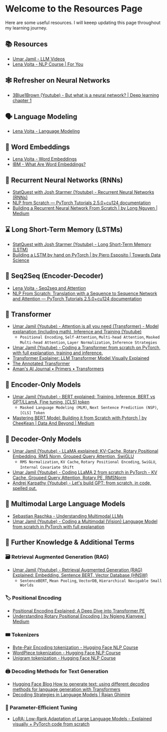 # Welcome to the Resources Page
Here are some useful resources. I will keeep updating this page throughout my learning journey.

## 📚 Resources
- [Umar Jamil - LLM Videos](https://umarjamil.org/videos)
- [Lena Voita - NLP Course | For You](https://lena-voita.github.io/nlp_course.html)


## 🕸️ Refresher on Neural Networks
- [3Blue1Brown (Youtube) - But what is a neural network? | Deep learning chapter 1](https://www.youtube.com/watch?v=aircAruvnKk&list=PLZHQObOWTQDNU6R1_67000Dx_ZCJB-3pi)


## 🗣️ Language Modeling
- [Lena Voita - Language Modeling](https://lena-voita.github.io/nlp_course/language_modeling.html)


## 🔡 Word Embeddings
- [Lena Voita - Word Embeddings](https://lena-voita.github.io/nlp_course/word_embeddings.html)
- [IBM - What Are Word Embeddings?](https://www.ibm.com/think/topics/word-embeddings)


## 🔄 Recurrent Neural Networks (RNNs)
- [StatQuest with Josh Starmer (Youtube) - Recurrent Neural Networks (RNNs)](https://www.youtube.com/watch?v=AsNTP8Kwu80)
- [NLP from Scratch — PyTorch Tutorials 2.5.0+cu124 documentation](https://pytorch.org/tutorials/intermediate/nlp_from_scratch_index.html)
- [Building a Recurrent Neural Network From Scratch | by Long Nguyen | Medium](https://medium.com/@thisislong/building-a-recurrent-neural-network-from-scratch-ba9b27a42856)


## ⌛ Long Short-Term Memory (LSTMs)
- [StatQuest with Josh Starmer (Youtube) - Long Short-Term Memory (LSTM)](https://www.youtube.com/watch?v=YCzL96nL7j0)
- [Building a LSTM by hand on PyTorch | by Piero Esposito | Towards Data Science](https://towardsdatascience.com/building-a-lstm-by-hand-on-pytorch-59c02a4ec091)


## 🔁 Seq2Seq (Encoder-Decoder)
- [Lena Voita - Seq2seq and Attention](https://lena-voita.github.io/nlp_course/seq2seq_and_attention.html)
- [NLP From Scratch: Translation with a Sequence to Sequence Network and Attention — PyTorch Tutorials 2.5.0+cu124 documentation](https://pytorch.org/tutorials/intermediate/seq2seq_translation_tutorial.html)


## 🧱 Transformer
- [Umar Jamil (Youtube) - Attention is all you need (Transformer) - Model explanation (including math), Inference and Training (Youtube)](https://www.youtube.com/watch?v=bCz4OMemCcA)
  - `Positional Encoding`, `Self-Attention`, `Multi-head Attention`, `Masked Multi-head Attention`, `Layer Normalization`, `Inference Strategies`
- [Umar Jamil (Youtube) - Coding a Transformer from scratch on PyTorch, with full explanation, training and inference.](https://www.youtube.com/watch?v=ISNdQcPhsts)
- [Transformer Explainer: LLM Transformer Model Visually Explained](https://poloclub.github.io/transformer-explainer/)
- [The Annotated Transformer](https://nlp.seas.harvard.edu/2018/04/03/attention.html)
- [Aman's AI Journal • Primers • Transformers](https://aman.ai/primers/ai/transformers/#enter-the-transformer)


## 👨 Encoder-Only Models
- [Umar Jamil (Youtube) - BERT explained: Training, Inference,  BERT vs GPT/LLamA, Fine tuning, [CLS] token](https://www.youtube.com/watch?v=90mGPxR2GgY)
  - `Masked Language Modeling (MLM)`, `Next Sentence Prediction (NSP)`, `[CLS] Token`
- [Mastering BERT Model: Building it from Scratch with Pytorch | by CheeKean | Data And Beyond | Medium](https://medium.com/data-and-beyond/complete-guide-to-building-bert-model-from-sratch-3e6562228891)


## 🦙 Decoder-Only Models
- [Umar Jamil (Youtube) - LLaMA explained: KV-Cache, Rotary Positional Embedding, RMS Norm, Grouped Query Attention, SwiGLU](https://www.youtube.com/watch?v=Mn_9W1nCFLo)
  - `RMS Normalization`, `KV Cache`, `Rotary Positional Encoding`, `SwiGLU`, `Internal Covariate Shift`
- [Umar Jamil (Youtube) - Coding LLaMA 2 from scratch in PyTorch - KV Cache, Grouped Query Attention, Rotary PE, RMSNorm](https://www.youtube.com/watch?v=oM4VmoabDAI)
- [Andrej Karpathy (Youtube) - Let's build GPT: from scratch, in code, spelled out.](https://www.youtube.com/watch?v=kCc8FmEb1nY)


## 📱 Multimodal Large Language Models	
- [ Sebastian Raschka - Understanding Multimodal LLMs](https://sebastianraschka.com/blog/2024/understanding-multimodal-llms.html) 
- [Umar Jamil (Youtube) - Coding a Multimodal (Vision) Language Model from scratch in PyTorch with full explanation](https://www.youtube.com/watch?v=vAmKB7iPkWw)


## 🔎 Further Knowledge & Additional Terms
### 🗃️ Retrieval Augmented Generation (RAG)
- [Umar Jamil (Youtube) - Retrieval Augmented Generation (RAG) Explained: Embedding, Sentence BERT, Vector Database (HNSW)](https://www.youtube.com/watch?v=rhZgXNdhWDY)
  - `SentenceBERT`, `Mean Pooling`, `VectorDB`, `Hierarchical Navigable Small Worlds`

### 🏷️ Positional Encoding
- [Positional Encoding Explained: A Deep Dive into Transformer PE](https://medium.com/thedeephub/positional-encoding-explained-a-deep-dive-into-transformer-pe-65cfe8cfe10b) 
- [Understanding Rotary Positional Encoding | by Ngieng Kianyew | Medium](https://medium.com/@ngiengkianyew/understanding-rotary-positional-encoding-40635a4d078e)
	
### 🎟️ Tokenizers
- [Byte-Pair Encoding tokenization - Hugging Face NLP Course](https://huggingface.co/learn/nlp-course/en/chapter6/5?fw=pt)
- [WordPiece tokenization - Hugging Face NLP Course](https://huggingface.co/learn/nlp-course/en/chapter6/6?fw=pt)
- [Unigram tokenization - Hugging Face NLP Course](https://huggingface.co/learn/nlp-course/en/chapter6/7?fw=pt)

### 🖨️ Decoding Methods for Text Generation
- [Hugging Face Blog How to generate text: using different decoding methods for language generation with Transformers](https://huggingface.co/blog/how-to-generate)
- [Decoding Strategies in Language Models | Rajan Ghimire](https://r4j4n.github.io/blogs/posts/text_decoding/)

### 🧮 Parameter-Efficient Tuning
- [LoRA: Low-Rank Adaptation of Large Language Models - Explained visually + PyTorch code from scratch](https://www.youtube.com/watch?v=PXWYUTMt-AU)
